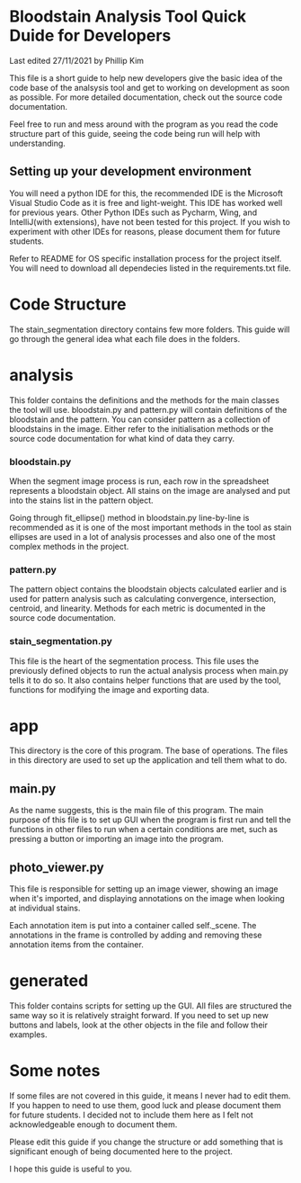 # Bloodstain Analysis Tool Quick Duide for Developers

Last edited 27/11/2021 by Phillip Kim

This file is a short guide to help new developers give the basic idea of the code base of the analsysis tool and get to working on development as soon as possible. For more detailed documentation, check out the source code documentation.

Feel free to run and mess around with the program as you read the code structure part of this guide, seeing the code being run will help with understanding.

## Setting up your development environment
You will need a python IDE for this, the recommended IDE is the Microsoft Visual Studio Code as it is free and light-weight. This IDE has worked well for previous years. Other Python IDEs such as Pycharm, Wing, and IntelliJ(with extensions), have not been tested for this project. If you wish to experiment with other IDEs for reasons, please document them for future students.

Refer to README for OS specific installation process for the project itself. You will need to download all dependecies listed in the requirements.txt file.

# Code Structure
The stain_segmentation directory contains few more folders. This guide will go through the general idea what each file does in the folders.

# analysis
This folder contains the definitions and the methods for the main classes the tool will use. bloodstain.py and pattern.py will contain definitions of the bloodstain and the pattern. You can consider pattern as a collection of bloodstains in the image. Either refer to the initialisation methods or the source code documentation for what  kind of data they carry. 

### bloodstain.py
When the segment image process is run, each row in the spreadsheet represents a bloodstain object. All stains on the image are analysed and put into the stains list in the pattern object.

Going through fit_ellipse() method in bloodstain.py line-by-line is recommended as it is one of the most important methods in the tool as stain ellipses are used in a lot of analysis processes and also one of the most complex methods in the project. 

### pattern.py
The pattern object contains the bloodstain objects calculated earlier and is used for pattern analysis such as calculating convergence, intersection, centroid, and linearity. Methods for each metric is documented in the source code documentation.

### stain_segmentation.py
This file is the heart of the segmentation process. This file uses the previously defined objects to run the actual analysis process when main.py tells it to do so. It also contains helper functions that are used by the tool, functions for modifying the image and exporting data.

# app
This directory is the core of this program. The base of operations. The files in this directory are used to set up the application and tell them what to do.

## main.py
As the name suggests, this is the main file of this program. The main purpose of this file is to set up GUI when the program is first run and tell the functions in other files to run when a certain conditions are met, such as pressing a button or importing an image into the program.

## photo_viewer.py
This file is responsible for setting up an image viewer, showing an image when it's imported, and displaying annotations on the image when looking at individual stains.

Each annotation item is put into a container called self._scene. The annotations in the frame is controlled by adding and removing these annotation items from the container.

# generated
This folder contains scripts for setting up the GUI. All files are structured the same way so it is relatively straight forward. If you need to set up new buttons and labels, look at the other objects in the file and follow their examples.

# Some notes
If some files are not covered in this guide, it means I never had to edit them. If you happen to need to use them, good luck and please document them for future students. I decided not to include them here as I felt not acknowledgeable enough to document them.

Please edit this guide if you change the structure or add something that is significant enough of being documented here to the project.

I hope this guide is useful to you.